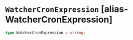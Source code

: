 # `WatcherCronExpression` [alias-WatcherCronExpression]
```typescript
type WatcherCronExpression = string;
```
